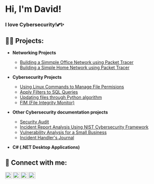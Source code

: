 <h1>Hi, I'm David! <br/>
<h3>I love Cybersecurity!💕✨</h3>

<h2>👨‍💻 Projects:</h2>

- <b>Networking Projects</b>
  - [Building a Simmple Office Network using Packet Tracer](https://github.com/Anamayi/SimpleOfficeNetwork)
  - [Building a Simple Home Network using Packet Tracer](https://github.com/Anamayi/SimpleHomeNetwork)
- <b>Cybersecurity Projects</b>
  - [Using Linux Commands to Manage File Permisions](https://github.com/joshmadakor1/Sentinel-Lab)
  - [Apply Filters to SQL Queries](https://github.com/joshmadakor1/Jwipe.PowerShell)
  - [Updating files through Python algorithm](https://github.com/joshmadakor1/AD_PS)
  - [FIM (File Integrity Monitor)](https://github.com/joshmadakor1/PowerShell-Integrity-FIM)
- <b>Other Cybersecurity documentation projects</b>
  - [Security Audit](https://github.com/Anamayi/SecurityAuditXYZco.-/tree/main)
  - [Incident Report Analysis Using NIST Cybersecurity Framework](https://github.com/Anamayi/SecurityAuditXYZco.-/tree/main)
  - [Vulnerability Analysis for a Small Business](https://github.com/Anamayi/SecurityAuditXYZco.-/tree/main)
  - [Incident Handler's Journal](https://github.com/Anamayi/SecurityAuditXYZco.-/tree/main)

- <b>C# (.NET Desktop Applications)</b>

<h2> 🤳 Connect with me:</h2>

[<img align="left" alt="JoshMadakor | YouTube" width="22px" src="https://cdn.jsdelivr.net/npm/simple-icons@v3/icons/youtube.svg" />][youtube]
[<img align="left" alt="JoshMadakor | Twitter" width="22px" src="https://cdn.jsdelivr.net/npm/simple-icons@v3/icons/twitter.svg" />][twitter]
[<img align="left" alt="JoshMadakor | LinkedIn" width="22px" src="https://cdn.jsdelivr.net/npm/simple-icons@v3/icons/linkedin.svg" />][linkedin]
[<img align="left" alt="JoshMadakor | Instagram" width="22px" src="https://cdn.jsdelivr.net/npm/simple-icons@v3/icons/instagram.svg" />][instagram]

[twitter]: https://twitter.com/joshmadakor
[youtube]: https://www.youtube.com/c/joshmadakor
[instagram]: https://www.instagram.com/joshmadakor/
[linkedin]: https://linkedin.com/in/joshmadakor

<!--
**joshmadakor1/joshmadakor1** is a ✨ _special_ ✨ repository because its `README.md` (this file) appears on your GitHub profile.

Here are some ideas to get you started:

- 🔭 I’m currently working on ...
- 🌱 I’m currently learning ...
- 👯 I’m looking to collaborate on ...
- 🤔 I’m looking for help with ...
- 💬 Ask me about ...
- 📫 How to reach me: ...
- 😄 Pronouns: ...
- ⚡ Fun fact: ...
-->
